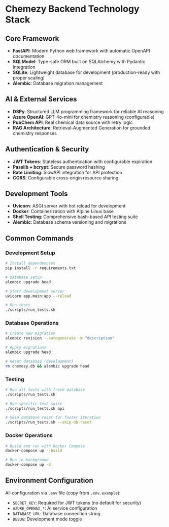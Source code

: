 # Chemezy Backend Technology Stack

## Core Framework
- **FastAPI**: Modern Python web framework with automatic OpenAPI documentation
- **SQLModel**: Type-safe ORM built on SQLAlchemy with Pydantic integration
- **SQLite**: Lightweight database for development (production-ready with proper scaling)
- **Alembic**: Database migration management

## AI & External Services
- **DSPy**: Structured LLM programming framework for reliable AI reasoning
- **Azure OpenAI**: GPT-4o-mini for chemistry reasoning (configurable)
- **PubChem API**: Real chemical data source with retry logic
- **RAG Architecture**: Retrieval-Augmented Generation for grounded chemistry responses

## Authentication & Security
- **JWT Tokens**: Stateless authentication with configurable expiration
- **Passlib + bcrypt**: Secure password hashing
- **Rate Limiting**: SlowAPI integration for API protection
- **CORS**: Configurable cross-origin resource sharing

## Development Tools
- **Uvicorn**: ASGI server with hot reload for development
- **Docker**: Containerization with Alpine Linux base
- **Shell Testing**: Comprehensive bash-based API testing suite
- **Alembic**: Database schema versioning and migrations

## Common Commands

### Development Setup
```bash
# Install dependencies
pip install -r requirements.txt

# Database setup
alembic upgrade head

# Start development server
uvicorn app.main:app --reload

# Run tests
./scripts/run_tests.sh
```

### Database Operations
```bash
# Create new migration
alembic revision --autogenerate -m "description"

# Apply migrations
alembic upgrade head

# Reset database (development)
rm chemezy.db && alembic upgrade head
```

### Testing
```bash
# Run all tests with fresh database
./scripts/run_tests.sh

# Run specific test suite
./scripts/run_tests.sh api

# Skip database reset for faster iteration
./scripts/run_tests.sh --skip-db-reset
```

### Docker Operations
```bash
# Build and run with Docker Compose
docker-compose up --build

# Run in background
docker-compose up -d
```

## Environment Configuration
All configuration via `.env` file (copy from `.env.example`):
- `SECRET_KEY`: Required for JWT tokens (no default for security)
- `AZURE_OPENAI_*`: AI service configuration
- `DATABASE_URL`: Database connection string
- `DEBUG`: Development mode toggle